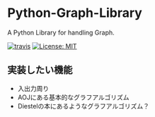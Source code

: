 # Python-Graph-Library
A Python Library for handling Graph.

[![travis](https://travis-ci.org/mits58/Python-Graph-Library.svg?branch=master)](https://travis-ci.org/github/mits58/Python-Graph-Library)
[![License: MIT](https://img.shields.io/badge/License-MIT-yellow.svg)](http://github.com/mits58/Python-Graph-Library)

## 実装したい機能
- 入出力周り
- AOJにある基本的なグラフアルゴリズム
- Diestelの本にあるようなグラフアルゴリズム？
